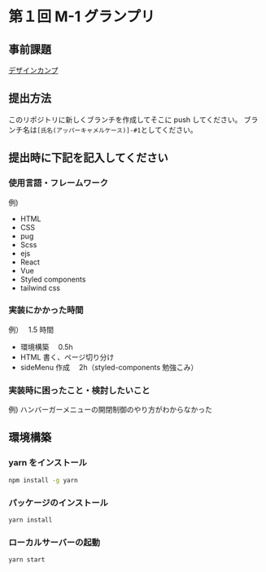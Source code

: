 # 第１回 M-1 グランプリ

## 事前課題

[デザインカンプ](https://xd.adobe.com/view/23d23405-194c-4a22-8e47-a3d5708c7c5b-7681/?hints=off)

## 提出方法

このリポジトリに新しくブランチを作成してそこに push してください。
ブランチ名は`[氏名(アッパーキャメルケース)]-#1`としてください。

## 提出時に下記を記入してください

### 使用言語・フレームワーク

例)

- HTML
- CSS
- pug
- Scss
- ejs
- React
- Vue
- Styled components
- tailwind css

### 実装にかかった時間

例）　 1.5 時間

- 環境構築　 0.5h
- HTML 書く、ページ切り分け
- sideMenu 作成　 2h（styled-components 勉強こみ）

### 実装時に困ったこと・検討したいこと

例) ハンバーガーメニューの開閉制御のやり方がわからなかった

## 環境構築

### yarn をインストール

```bash
npm install -g yarn
```

### パッケージのインストール

```bash
yarn install
```

### ローカルサーバーの起動

```bash
yarn start
```
